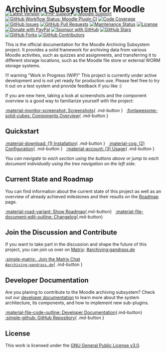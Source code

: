 # Archiving Subsystem for Moodle

<div style="margin-top: -30px;" markdown>

[![Latest Version](https://img.shields.io/github/v/release/ngandrass/moodle-local_archiving?include_prereleases)](https://github.com/ngandrass/moodle-local_archiving/releases)
[![PHP Support](https://img.shields.io/badge/dynamic/regex?url=https%3A%2F%2Fraw.githubusercontent.com%2Fngandrass%2Fmoodle-local_archiving%2Frefs%2Fheads%2Fmaster%2Fversion.php&search=meta-supported-php%7B(%3F%3Cdata%3E%5B%5E%7D%5D%2B)%7D&replace=%24%3Cdata%3E&label=PHP&color=blue)](https://github.com/ngandrass/moodle-local_archiving/blob/master/version.php)
[![Moodle Support](https://img.shields.io/badge/dynamic/regex?url=https%3A%2F%2Fraw.githubusercontent.com%2Fngandrass%2Fmoodle-local_archiving%2Frefs%2Fheads%2Fmaster%2Fversion.php&search=meta-supported-moodle%7B(%3F%3Cdata%3E%5B%5E%7D%5D%2B)%7D&replace=%24%3Cdata%3E&label=Moodle&color=orange)](https://github.com/ngandrass/moodle-local_archiving/blob/master/version.php)
[![GitHub Workflow Status: Moodle Plugin CI](https://img.shields.io/github/actions/workflow/status/ngandrass/moodle-local_archiving/moodle-plugin-ci.yml?label=Moodle%20Plugin%20CI)](https://github.com/ngandrass/moodle-local_archiving/actions/workflows/moodle-plugin-ci.yml)
[![Code Coverage](https://img.shields.io/coverallsCoverage/github/ngandrass/moodle-local_archiving)](https://coveralls.io/github/ngandrass/moodle-local_archiving)
[![GitHub Issues](https://img.shields.io/github/issues/ngandrass/moodle-local_archiving)](https://github.com/ngandrass/moodle-local_archiving/issues)
[![GitHub Pull Requests](https://img.shields.io/github/issues-pr/ngandrass/moodle-local_archiving)](https://github.com/ngandrass/moodle-local_archiving/pulls)
[![Maintenance Status](https://img.shields.io/maintenance/yes/9999)](https://github.com/ngandrass/moodle-local_archiving/)
[![License](https://img.shields.io/github/license/ngandrass/moodle-local_archiving)](https://github.com/ngandrass/moodle-local_archiving/blob/master/LICENSE)
[![Donate with PayPal](https://img.shields.io/badge/PayPal-donate-d85fa0)](https://www.paypal.me/ngandrass)
[![Sponsor with GitHub](https://img.shields.io/badge/GitHub-sponsor-d85fa0)](https://github.com/sponsors/ngandrass)
[![GitHub Stars](https://img.shields.io/github/stars/ngandrass/moodle-local_archiving?style=social)](https://github.com/ngandrass/moodle-local_archiving/stargazers)
[![GitHub Forks](https://img.shields.io/github/forks/ngandrass/moodle-local_archiving?style=social)](https://github.com/ngandrass/moodle-local_archiving/network/members)
[![GitHub Contributors](https://img.shields.io/github/contributors/ngandrass/moodle-local_archiving?style=social)](https://github.com/ngandrass/moodle-local_archiving/graphs/contributors)

</div>

This is the official documentation for the Moodle Archiving Subsystem project. It provides a solid framework for
archiving data from various Moodle activities, such as quizzes and assignments, and transferring it to different storage
locations, such as the Moodle file store or external WORM storage systems.

!!! warning "Work in Progress (WIP)"
    This project is currently under active development and is not yet ready for production use. Please feel free to try
    it out on a test system and provide feedback if you like :)

If you are new here, taking a look at screenshots and the component overview is a good way to familiarize yourself with
the project:

[:material-monitor-screenshot: Screenshots](screenshots.md){ .md-button }&nbsp;&nbsp;
[:fontawesome-solid-cubes: Components Overview](components.md){ .md-button }


## Quickstart

[:material-download: (1) Installation](setup/install/index.md){ .md-button }&nbsp;&nbsp;
[:material-cog: (2) Configuration](setup/config/index.md){ .md-button }&nbsp;&nbsp;
[:material-account: (3) Usage](usage/index.md){ .md-button }

_You can navigate to each section using the buttons above or jump to each document individually using the tree
navigation on the left side._


## Current State and Roadmap

You can find information about the current state of this project as well as an overview of already achieved milestones
and their results on the [Roadmap](roadmap.md) page.

[:material-road-variant: Show Roadmap](roadmap.md){.md-button}&nbsp;&nbsp;
[:material-file-document-edit-outline: Changelog](changelog.md){.md-button}


## Join the Discussion and Contribute

If you want to take part in the discussion and shape the future of this project, you can join us over on
[Matrix](https://matrix.org/): [#archiving:gandrass.de](https://matrix.to/#/#archiving:gandrass.de)

[:simple-matrix:&nbsp;&nbsp;Join the Matrix Chat<br><tt><small>#archiving:gandrass.de</small></tt>](https://matrix.to/#/#archiving:gandrass.de){ .md-button }


## Developer Documentation

Are you planing to contribute to the Moodle archiving subsystem? Check out our [developer documentation](dev/index.md)
to learn more about the system architecture, its components, and how to implement new sub-plugins.

[:material-file-code-outline: Developer Documentation](dev/index.md){.md-button}&nbsp;&nbsp;
[:simple-github: GitHub Repository](https://github.com/ngandrass/moodle-local_archiving){ .md-button }


## License

This work is licensed under the [GNU General Public License v3.0](https://www.gnu.org/licenses/gpl-3.0.en.html).
